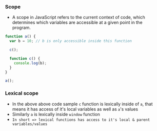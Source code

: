 ### Scope

- A scope in JavaScript refers to the current context of code, which determines which variables are accessible at a given point in the program.

```js
function a() {
  var b = 10; // b is only accessible inside this function

  c();

  function c() {
    console.log(b);
  }
}

a();
```

### Lexical scope
- In the above above code sample `c` function is lexically inside of `a`, that means it has access of it's local variables as well as `a`'s values
- Similarly `a` is lexically inside `window` function
- `In short => lexical functions has access to it's local & parent variables/values`
